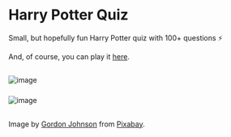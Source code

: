 # Harry Potter Quiz
Small, but hopefully fun Harry Potter quiz with 100+ questions ⚡

And, of course, you can play it [here](https://irfandaily.neocities.org/harry-potter-quiz).
##
![image](https://github.com/irfankurtagic/harry-potter-quiz/assets/72319855/e34e44c2-7c71-4f78-aca0-74608fc2f02f)
###
![image](https://github.com/irfankurtagic/harry-potter-quiz/assets/72319855/4a8a022e-c112-4893-8434-b301c2141ffb)
##
Image by <a href="https://pixabay.com/users/gdj-1086657">Gordon Johnson</a> from <a href="https://pixabay.com">Pixabay</a>.
